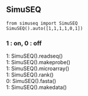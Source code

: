 ## SimuSEQ

    from simuseq import SimuSEQ  
    SimuSEQ().auto([1,1,1,1,0,1])

### 1 : on, 0 : off
1: SimuSEQ().readseq()  
1: SimuSEQ().makeprobe()    
1: SimuSEQ().microarray()    
1: SimuSEQ().rank()        
0: SimuSEQ().fasta()  
1: SimuSEQ().makedata()    
